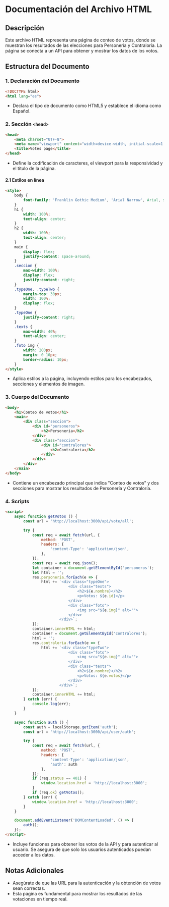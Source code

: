 # Documentación del Archivo HTML

## Descripción

Este archivo HTML representa una página de conteo de votos, donde se muestran los resultados de las elecciones para Personería y Contraloría. La página se conecta a un API para obtener y mostrar los datos de los votos.

## Estructura del Documento

### 1. Declaración del Documento

```html
<!DOCTYPE html>
<html lang="es">
```
- Declara el tipo de documento como HTML5 y establece el idioma como Español.

### 2. Sección `<head>`

```html
<head>
    <meta charset="UTF-8">
    <meta name="viewport" content="width=device-width, initial-scale=1.0">
    <title>Votes page</title>
</head>
```
- Define la codificación de caracteres, el viewport para la responsividad y el título de la página.

#### 2.1 Estilos en línea
```html
<style>
    body {
        font-family: 'Franklin Gothic Medium', 'Arial Narrow', Arial, sans-serif;
    }
    h1 {
        width: 100%;
        text-align: center;
    }
    h2 {
        width: 100%;
        text-align: center;
    }
    main {
        display: flex;
        justify-content: space-around;
    }
    .seccion {
        max-width: 100%;
        display: flex;
        justify-content: right;
    }
    .typeOne, .typeTwo {
        margin-top: 30px;
        width: 100%;
        display: flex;
    }
    .typeOne {
        justify-content: right;
    }
    .texts {
        max-width: 40%;
        text-align: center;
    }
    .foto img {
        width: 200px;
        margin: 0 10px;
        border-radius: 10px;
    }
</style>
```
- Aplica estilos a la página, incluyendo estilos para los encabezados, secciones y elementos de imagen.

### 3. Cuerpo del Documento

```html
<body>
    <h1>Conteo de votos</h1>
    <main>
        <div class="seccion">
            <div id="personeros">
                <h2>Personeria</h2>
            </div>
            <div class="seccion">
                <div id="contralores">
                    <h2>Contraloria</h2>
                </div>
            </div>   
        </div>
    </main>
</body>
```
- Contiene un encabezado principal que indica "Conteo de votos" y dos secciones para mostrar los resultados de Personería y Contraloría.

### 4. Scripts

```html
<script>
    async function getVotos () {
        const url = 'http://localhost:3000/api/vote/all';

        try {
            const req = await fetch(url, {
                method: 'POST',
                headers: {
                    'content-Type': 'application/json',
                },
            });
            const res = await req.json();
            let container = document.getElementById('personeros');
            let html = '';
            res.personeria.forEach(e => {
                html += `<div class="typeOne">
                            <div class="texts">
                                <h2>${e.nombre}</h2>
                                <p>Votos: ${e.id}</p>
                            </div>
                            <div class="foto">
                                <img src="${e.img}" alt="">
                            </div>
                        </div>`;
            });
            container.innerHTML += html;
            container = document.getElementById('contralores');
            html = '';
            res.contraloria.forEach(e => {
                html += `<div class="typeTwo">
                            <div class="foto">
                                <img src="${e.img}" alt="">
                            </div>
                            <div class="texts">
                                <h2>${e.nombre}</h2>
                                <p>Votos: ${e.votos}</p>
                            </div>
                        </div>`;
            });
            container.innerHTML += html;
        } catch (err) {
            console.log(err);
        }
    }

    async function auth () {
        const auth = localStorage.getItem('auth');
        const url = 'http://localhost:3000/api/user/auth';

        try {
            const req = await fetch(url, {
                method: 'POST',
                headers: {
                    'content-Type': 'application/json',
                    'auth': auth
                },
            });
            if (req.status == 401) {
                window.location.href = 'http://localhost:3000';
            }
            if (req.ok) getVotos(); 
        } catch (err) {
            window.location.href = 'http://localhost:3000';
        }
    }

    document.addEventListener('DOMContentLoaded', () => {
        auth();
    });
</script>
```
- Incluye funciones para obtener los votos de la API y para autenticar al usuario. Se asegura de que solo los usuarios autenticados puedan acceder a los datos.

## Notas Adicionales

- Asegúrate de que las URL para la autenticación y la obtención de votos sean correctas.
- Esta página es fundamental para mostrar los resultados de las votaciones en tiempo real.
